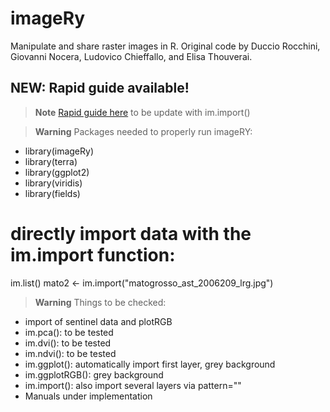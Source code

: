 # imageRy

Manipulate and share raster images in R.
Original code by Duccio Rocchini, Giovanni Nocera, Ludovico Chieffallo, and Elisa Thouverai.

## NEW: Rapid guide available!
> **Note**
[Rapid guide here](https://htmlpreview.github.io/?https://github.com/ducciorocchini/imageRy/blob/main/imageRy_rapid_manual.html)
to be update with im.import()

> **Warning**
> Packages needed to properly run imageRY:
+ library(imageRy)
+ library(terra)
+ library(ggplot2)
+ library(viridis)
+ library(fields)

# directly import data with the im.import function: 

im.list()
mato2 <- im.import("matogrosso_ast_2006209_lrg.jpg")

> **Warning** Things to be checked:
+ import of sentinel data and plotRGB
+ im.pca(): to be tested
+ im.dvi(): to be tested
+ im.ndvi(): to be tested
+ im.ggplot(): automatically import first layer, grey background
+ im.ggplotRGB(): grey background
+ im.import(): also import several layers via pattern=""
+ Manuals under implementation


